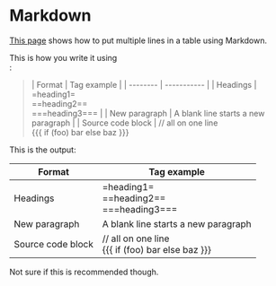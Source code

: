 # Markdown

[This page](https://alvinalexander.com/text/how-put-multiple-lines-markdown-table-cell-multiline-table) shows how to put multiple lines in a table using Markdown.

This is how you write it using <br>:

> | Format   | Tag example |
| -------- | ----------- |
| Headings | =heading1=<br>==heading2==<br>===heading3=== |
| New paragraph | A blank line starts a new paragraph |
| Source code block |  // all on one line<br> {{{ if (foo) bar else   baz }}}

This is the output:

| Format   | Tag example |
| -------- | ----------- |
| Headings | =heading1=<br>==heading2==<br>===heading3=== |
| New paragraph | A blank line starts a new paragraph |
| Source code block |  // all on one line<br> {{{ if (foo) bar else   baz }}} 

Not sure if this is recommended though.
